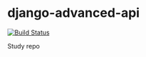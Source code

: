 # django-advanced-api
[![Build Status](https://travis-ci.org/d-arken/django-advanced-api.svg?branch=master)](https://travis-ci.org/d-arken/django-advanced-api)


Study repo
